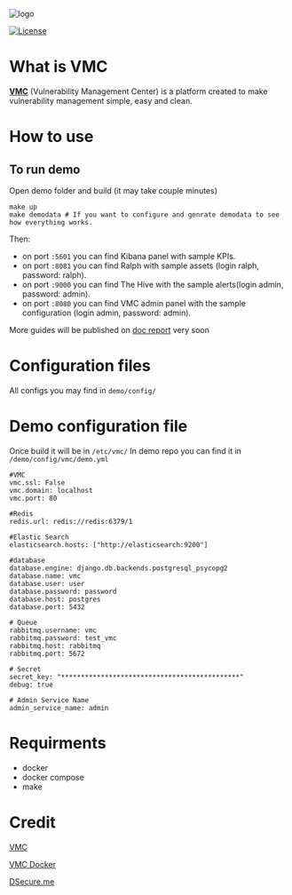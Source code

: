 ![logo](https://dsecure.me/wp-content/uploads/2019/11/dSecure-1.png)

[![License](https://img.shields.io/badge/License-Apache%202.0-blue.svg)](https://opensource.org/licenses/Apache-2.0)

# What is VMC
**[VMC](https://github.com/DSecureMe/vmc)** (Vulnerability Management Center) is a platform created to make vulnerability management simple, easy and clean.

# How to use
## To run demo
Open demo folder and build (it may take couple minutes)
```
make up
make demodata # If you want to configure and genrate demodata to see how everything works.
```
Then:
- on port `:5601` you can find Kibana panel with sample KPIs.
- on port `:8081` you can find Ralph with sample assets (login ralph, password: ralph).
- on port `:9000` you can find The Hive with the sample alerts(login admin, password: admin).
- on port `:8080` you can find VMC admin panel with the sample configuration (login admin, password: admin).

More guides will be published on [doc report](https://github.com/DSecureMe/vmc-docs) very soon

# Configuration files
All configs you may find in `demo/config/`

# Demo configuration file
Once build it will be in `/etc/vmc/`
In demo repo you can find it in `/demo/config/vmc/demo.yml`
```
#VMC
vmc.ssl: False
vmc.domain: localhost
vmc.port: 80

#Redis
redis.url: redis://redis:6379/1

#Elastic Search
elasticsearch.hosts: ["http://elasticsearch:9200"]

#database
database.engine: django.db.backends.postgresql_psycopg2
database.name: vmc
database.user: user
database.password: password
database.host: postgres
database.port: 5432

# Queue
rabbitmq.username: vmc
rabbitmq.password: test_vmc
rabbitmq.host: rabbitmq
rabbitmq.port: 5672

# Secret
secret_key: "*********************************************"
debug: true

# Admin Service Name
admin_service_name: admin
```


# Requirments
* docker
* docker compose
* make

# Credit
[VMC](https://github.com/DSecureMe/vmc)

[VMC Docker](https://github.com/DSecureMe/vmc-docker)

[DSecure.me](https://dsecure.me)
